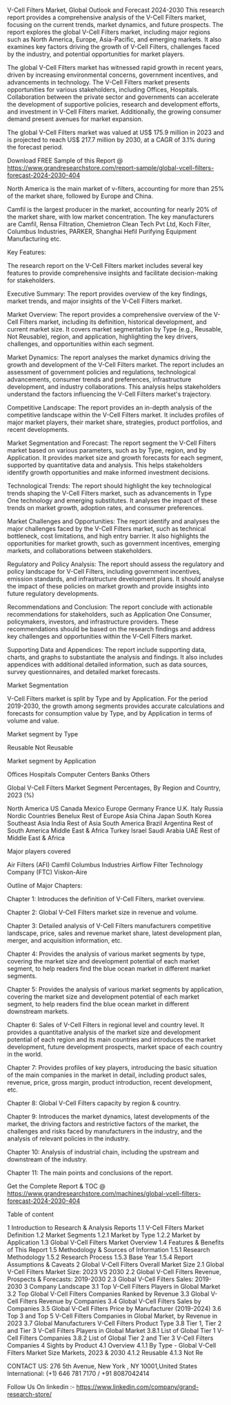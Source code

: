 V-Cell Filters Market, Global Outlook and Forecast 2024-2030
This research report provides a comprehensive analysis of the V-Cell Filters market, focusing on the current trends, market dynamics, and future prospects. The report explores the global V-Cell Filters market, including major regions such as North America, Europe, Asia-Pacific, and emerging markets. It also examines key factors driving the growth of V-Cell Filters, challenges faced by the industry, and potential opportunities for market players.

The global V-Cell Filters market has witnessed rapid growth in recent years, driven by increasing environmental concerns, government incentives, and advancements in technology. The V-Cell Filters market presents opportunities for various stakeholders, including Offices, Hospitals. Collaboration between the private sector and governments can accelerate the development of supportive policies, research and development efforts, and investment in V-Cell Filters market. Additionally, the growing consumer demand present avenues for market expansion.

The global V-Cell Filters market was valued at US$ 175.9 million in 2023 and is projected to reach US$ 217.7 million by 2030, at a CAGR of 3.1% during the forecast period.

Download FREE Sample of this Report @ https://www.grandresearchstore.com/report-sample/global-vcell-filters-forecast-2024-2030-404


North America is the main market of v-filters, accounting for more than 25% of the market share, followed by Europe and China.

Camfil is the largest producer in the market, accounting for nearly 20% of the market share, with low market concentration. The key manufacturers are Camfil, Rensa Filtration, Chemietron Clean Tech Pvt Ltd, Koch Filter, Columbus Industries, PARKER, Shanghai Hefil Purifying Equipment Manufacturing etc.

Key Features:

The research report on the V-Cell Filters market includes several key features to provide comprehensive insights and facilitate decision-making for stakeholders.

Executive Summary: The report provides overview of the key findings, market trends, and major insights of the V-Cell Filters market.

Market Overview: The report provides a comprehensive overview of the V-Cell Filters market, including its definition, historical development, and current market size. It covers market segmentation by Type (e.g., Reusable, Not Reusable), region, and application, highlighting the key drivers, challenges, and opportunities within each segment.

Market Dynamics: The report analyses the market dynamics driving the growth and development of the V-Cell Filters market. The report includes an assessment of government policies and regulations, technological advancements, consumer trends and preferences, infrastructure development, and industry collaborations. This analysis helps stakeholders understand the factors influencing the V-Cell Filters market's trajectory.

Competitive Landscape: The report provides an in-depth analysis of the competitive landscape within the V-Cell Filters market. It includes profiles of major market players, their market share, strategies, product portfolios, and recent developments.

Market Segmentation and Forecast: The report segment the V-Cell Filters market based on various parameters, such as by Type, region, and by Application. It provides market size and growth forecasts for each segment, supported by quantitative data and analysis. This helps stakeholders identify growth opportunities and make informed investment decisions.

Technological Trends: The report should highlight the key technological trends shaping the V-Cell Filters market, such as advancements in Type One technology and emerging substitutes. It analyses the impact of these trends on market growth, adoption rates, and consumer preferences.

Market Challenges and Opportunities: The report identify and analyses the major challenges faced by the V-Cell Filters market, such as technical bottleneck, cost limitations, and high entry barrier. It also highlights the opportunities for market growth, such as government incentives, emerging markets, and collaborations between stakeholders.

Regulatory and Policy Analysis: The report should assess the regulatory and policy landscape for V-Cell Filters, including government incentives, emission standards, and infrastructure development plans. It should analyse the impact of these policies on market growth and provide insights into future regulatory developments.

Recommendations and Conclusion: The report conclude with actionable recommendations for stakeholders, such as Application One Consumer, policymakers, investors, and infrastructure providers. These recommendations should be based on the research findings and address key challenges and opportunities within the V-Cell Filters market.

Supporting Data and Appendices: The report include supporting data, charts, and graphs to substantiate the analysis and findings. It also includes appendices with additional detailed information, such as data sources, survey questionnaires, and detailed market forecasts.

Market Segmentation

V-Cell Filters market is split by Type and by Application. For the period 2019-2030, the growth among segments provides accurate calculations and forecasts for consumption value by Type, and by Application in terms of volume and value.



Market segment by Type



Reusable
Not Reusable


Market segment by Application



Offices
Hospitals
Computer Centers
Banks
Others


Global V-Cell Filters Market Segment Percentages, By Region and Country, 2023 (%)



North America
US
Canada
Mexico
Europe
Germany
France
U.K.
Italy
Russia
Nordic Countries
Benelux
Rest of Europe
Asia
China
Japan
South Korea
Southeast Asia
India
Rest of Asia
South America
Brazil
Argentina
Rest of South America
Middle East & Africa
Turkey
Israel
Saudi Arabia
UAE
Rest of Middle East & Africa


Major players covered



Air Filters (AFI)
Camfil
Columbus Industries
Airflow
Filter Technology Company (FTC)
Viskon-Aire


Outline of Major Chapters:

Chapter 1: Introduces the definition of V-Cell Filters, market overview.

Chapter 2: Global V-Cell Filters market size in revenue and volume.

Chapter 3: Detailed analysis of V-Cell Filters manufacturers competitive landscape, price, sales and revenue market share, latest development plan, merger, and acquisition information, etc.

Chapter 4: Provides the analysis of various market segments by type, covering the market size and development potential of each market segment, to help readers find the blue ocean market in different market segments.

Chapter 5: Provides the analysis of various market segments by application, covering the market size and development potential of each market segment, to help readers find the blue ocean market in different downstream markets.

Chapter 6: Sales of V-Cell Filters in regional level and country level. It provides a quantitative analysis of the market size and development potential of each region and its main countries and introduces the market development, future development prospects, market space of each country in the world.

Chapter 7: Provides profiles of key players, introducing the basic situation of the main companies in the market in detail, including product sales, revenue, price, gross margin, product introduction, recent development, etc.

Chapter 8: Global V-Cell Filters capacity by region & country.

Chapter 9: Introduces the market dynamics, latest developments of the market, the driving factors and restrictive factors of the market, the challenges and risks faced by manufacturers in the industry, and the analysis of relevant policies in the industry.

Chapter 10: Analysis of industrial chain, including the upstream and downstream of the industry.

Chapter 11: The main points and conclusions of the report.

Get the Complete Report & TOC @ https://www.grandresearchstore.com/machines/global-vcell-filters-forecast-2024-2030-404

Table of content

1 Introduction to Research & Analysis Reports
1.1 V-Cell Filters Market Definition
1.2 Market Segments
1.2.1 Market by Type
1.2.2 Market by Application
1.3 Global V-Cell Filters Market Overview
1.4 Features & Benefits of This Report
1.5 Methodology & Sources of Information
1.5.1 Research Methodology
1.5.2 Research Process
1.5.3 Base Year
1.5.4 Report Assumptions & Caveats
2 Global V-Cell Filters Overall Market Size
2.1 Global V-Cell Filters Market Size: 2023 VS 2030
2.2 Global V-Cell Filters Revenue, Prospects & Forecasts: 2019-2030
2.3 Global V-Cell Filters Sales: 2019-2030
3 Company Landscape
3.1 Top V-Cell Filters Players in Global Market
3.2 Top Global V-Cell Filters Companies Ranked by Revenue
3.3 Global V-Cell Filters Revenue by Companies
3.4 Global V-Cell Filters Sales by Companies
3.5 Global V-Cell Filters Price by Manufacturer (2019-2024)
3.6 Top 3 and Top 5 V-Cell Filters Companies in Global Market, by Revenue in 2023
3.7 Global Manufacturers V-Cell Filters Product Type
3.8 Tier 1, Tier 2 and Tier 3 V-Cell Filters Players in Global Market
3.8.1 List of Global Tier 1 V-Cell Filters Companies
3.8.2 List of Global Tier 2 and Tier 3 V-Cell Filters Companies
4 Sights by Product
4.1 Overview
4.1.1 By Type - Global V-Cell Filters Market Size Markets, 2023 & 2030
4.1.2 Reusable
4.1.3 Not Re

CONTACT US:
276 5th Avenue, New York , NY 10001,United States
International: (+1) 646 781 7170 / +91 8087042414

Follow Us On linkedin :- https://www.linkedin.com/company/grand-research-store/



